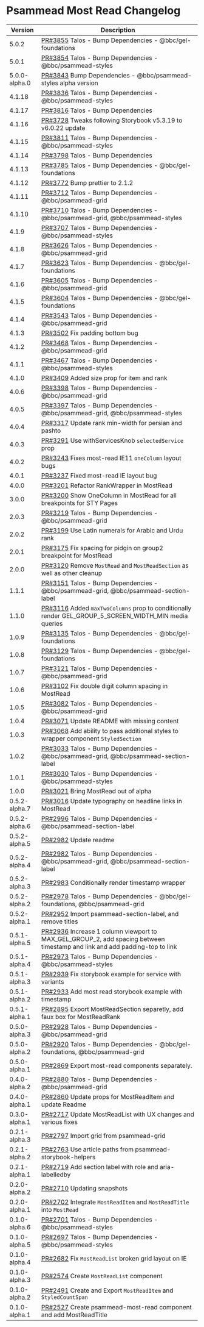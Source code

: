 # Psammead Most Read Changelog

<!-- prettier-ignore -->
| Version | Description |
|---------|-------------|
| 5.0.2 | [PR#3855](https://github.com/bbc/psammead/pull/3855) Talos - Bump Dependencies - @bbc/gel-foundations |
| 5.0.1 | [PR#3854](https://github.com/bbc/psammead/pull/3854) Talos - Bump Dependencies - @bbc/psammead-styles |
| 5.0.0-alpha.0 | [PR#3843](https://github.com/bbc/psammead/pull/3843) Bump Dependencies - @bbc/psammead-styles alpha version |
| 4.1.18 | [PR#3836](https://github.com/bbc/psammead/pull/3836) Talos - Bump Dependencies - @bbc/psammead-styles |
| 4.1.17 | [PR#3816](https://github.com/bbc/psammead/pull/3816) Talos - Bump Dependencies |
| 4.1.16 | [PR#3728](https://github.com/bbc/psammead/pull/3728) Tweaks following Storybook v5.3.19 to v6.0.22 update |
| 4.1.15 | [PR#3811](https://github.com/bbc/psammead/pull/3811) Talos - Bump Dependencies - @bbc/psammead-styles |
| 4.1.14 | [PR#3798](https://github.com/bbc/psammead/pull/3798) Talos - Bump Dependencies
| 4.1.13 | [PR#3785](https://github.com/bbc/psammead/pull/3785) Talos - Bump Dependencies - @bbc/gel-foundations |
| 4.1.12 | [PR#3772](https://github.com/bbc/psammead/pull/3772) Bump prettier to 2.1.2 |
| 4.1.11 | [PR#3712](https://github.com/bbc/psammead/pull/3712) Talos - Bump Dependencies - @bbc/psammead-grid |
| 4.1.10 | [PR#3710](https://github.com/bbc/psammead/pull/3710) Talos - Bump Dependencies - @bbc/psammead-grid, @bbc/psammead-styles |
| 4.1.9 | [PR#3707](https://github.com/bbc/psammead/pull/3707) Talos - Bump Dependencies - @bbc/psammead-styles |
| 4.1.8 | [PR#3626](https://github.com/bbc/psammead/pull/3626) Talos - Bump Dependencies - @bbc/psammead-grid |
| 4.1.7 | [PR#3623](https://github.com/bbc/psammead/pull/3623) Talos - Bump Dependencies - @bbc/gel-foundations |
| 4.1.6 | [PR#3605](https://github.com/bbc/psammead/pull/3605) Talos - Bump Dependencies - @bbc/psammead-grid |
| 4.1.5 | [PR#3604](https://github.com/bbc/psammead/pull/3604) Talos - Bump Dependencies - @bbc/gel-foundations |
| 4.1.4 | [PR#3543](https://github.com/bbc/psammead/pull/3543) Talos - Bump Dependencies - @bbc/psammead-grid |
| 4.1.3 | [PR#3502](https://github.com/bbc/psammead/pull/3502) Fix padding bottom bug |
| 4.1.2 | [PR#3468](https://github.com/bbc/psammead/pull/3468) Talos - Bump Dependencies - @bbc/psammead-grid |
| 4.1.1 | [PR#3467](https://github.com/bbc/psammead/pull/3467) Talos - Bump Dependencies - @bbc/psammead-styles |
| 4.1.0 | [PR#3409](https://github.com/bbc/psammead/pull/3409) Added size prop for item and rank |
| 4.0.6 | [PR#3398](https://github.com/bbc/psammead/pull/3398) Talos - Bump Dependencies - @bbc/psammead-grid |
| 4.0.5 | [PR#3397](https://github.com/bbc/psammead/pull/3397) Talos - Bump Dependencies - @bbc/psammead-grid, @bbc/psammead-styles |
| 4.0.4 | [PR#3317](https://github.com/bbc/psammead/pull/3317) Update rank min-width for persian and pashto |
| 4.0.3 | [PR#3291](https://github.com/bbc/psammead/pull/3291) Use withServicesKnob `selectedService` prop |
| 4.0.2 | [PR#3243](https://github.com/bbc/psammead/pull/3243) Fixes most-read IE11 `oneColumn` layout bugs |
| 4.0.1 | [PR#3237](https://github.com/bbc/psammead/pull/3237) Fixed most-read IE layout bug |
| 4.0.0 | [PR#3201](https://github.com/bbc/psammead/pull/3201) Refactor RankWrapper in MostRead |
| 3.0.0 | [PR#3200](https://github.com/bbc/psammead/pull/3200) Show OneColumn in MostRead for all breakpoints for STY Pages |
| 2.0.3 | [PR#3219](https://github.com/bbc/psammead/pull/3219) Talos - Bump Dependencies - @bbc/psammead-grid |
| 2.0.2 | [PR#3199](https://github.com/bbc/psammead/pull/3199) Use Latin numerals for Arabic and Urdu rank |
| 2.0.1 | [PR#3175](https://github.com/bbc/psammead/pull/3175) Fix spacing for pidgin on group2 breakpoint for MostRead |
| 2.0.0 | [PR#3120](https://github.com/bbc/psammead/pull/3120) Remove `MostRead` and `MostReadSection` as well as other cleanup |
| 1.1.1 | [PR#3151](https://github.com/bbc/psammead/pull/3151) Talos - Bump Dependencies - @bbc/psammead-grid, @bbc/psammead-section-label |
| 1.1.0 | [PR#3116](https://github.com/bbc/psammead/pull/3116) Added `maxTwoColumns` prop to conditionally render GEL_GROUP_5_SCREEN_WIDTH_MIN media queries |
| 1.0.9 | [PR#3135](https://github.com/bbc/psammead/pull/3135) Talos - Bump Dependencies - @bbc/gel-foundations |
| 1.0.8 | [PR#3129](https://github.com/bbc/psammead/pull/3129) Talos - Bump Dependencies - @bbc/gel-foundations |
| 1.0.7 | [PR#3121](https://github.com/bbc/psammead/pull/3121) Talos - Bump Dependencies - @bbc/psammead-grid |
| 1.0.6 | [PR#3102](https://github.com/bbc/psammead/pull/3102) Fix double digit column spacing in MostRead |
| 1.0.5 | [PR#3082](https://github.com/bbc/psammead/pull/3082) Talos - Bump Dependencies - @bbc/psammead-grid |
| 1.0.4 | [PR#3071](https://github.com/bbc/psammead/pull/3071) Update README with missing content |
| 1.0.3 | [PR#3068](https://github.com/bbc/psammead/pull/3068) Add ability to pass additional styles to wrapper component `StyledSection` |
| 1.0.2 | [PR#3033](https://github.com/bbc/psammead/pull/3033) Talos - Bump Dependencies - @bbc/psammead-grid, @bbc/psammead-section-label |
| 1.0.1 | [PR#3030](https://github.com/bbc/psammead/pull/3030) Talos - Bump Dependencies - @bbc/psammead-styles |
| 1.0.0 | [PR#3021](https://github.com/bbc/psammead/pull/3021) Bring MostRead out of alpha |
| 0.5.2-alpha.7 | [PR#3016](https://github.com/bbc/psammead/pull/3016) Update typography on headline links in MostRead |
| 0.5.2-alpha.6 | [PR#2996](https://github.com/bbc/psammead/pull/2996) Talos - Bump Dependencies - @bbc/psammead-section-label |
| 0.5.2-alpha.5 | [PR#2982](https://github.com/bbc/psammead/pull/2982) Update readme |
| 0.5.2-alpha.4 | [PR#2982](https://github.com/bbc/psammead/pull/2982) Talos - Bump Dependencies - @bbc/psammead-grid, @bbc/psammead-section-label |
| 0.5.2-alpha.3 | [PR#2983](https://github.com/bbc/psammead/pull/2983) Conditionally render timestamp wrapper |
| 0.5.2-alpha.2 | [PR#2978](https://github.com/bbc/psammead/pull/2978) Talos - Bump Dependencies - @bbc/gel-foundations, @bbc/psammead-grid |
| 0.5.2-alpha.1 | [PR#2952](https://github.com/bbc/psammead/pull/2952) Import psammead-section-label, and remove titles |
| 0.5.1-alpha.5 | [PR#2936](https://github.com/bbc/psammead/pull/2936) Increase 1 column viewport to MAX_GEL_GROUP_2, add spacing between timestamp and link and add padding-top to link |
| 0.5.1-alpha.4 | [PR#2973](https://github.com/bbc/psammead/pull/2973) Talos - Bump Dependencies - @bbc/psammead-styles |
| 0.5.1-alpha.3 | [PR#2939](https://github.com/bbc/psammead/pull/2939) Fix storybook example for service with variants |
| 0.5.1-alpha.2 | [PR#2933](https://github.com/bbc/psammead/pull/2933) Add most read storybook example with timestamp |
| 0.5.1-alpha.1 | [PR#2895](https://github.com/bbc/psammead/pull/2895) Export MostReadSection separetly, add faux box for MostReadRank |
| 0.5.0-alpha.3 | [PR#2928](https://github.com/bbc/psammead/pull/2928) Talos - Bump Dependencies - @bbc/psammead-grid |
| 0.5.0-alpha.2 | [PR#2920](https://github.com/bbc/psammead/pull/2920) Talos - Bump Dependencies - @bbc/gel-foundations, @bbc/psammead-grid |
| 0.5.0-alpha.1 | [PR#2869](https://github.com/bbc/psammead/pull/2869) Export most-read components separately. |
| 0.4.0-alpha.2 | [PR#2880](https://github.com/bbc/psammead/pull/2880) Talos - Bump Dependencies - @bbc/psammead-grid |
| 0.4.0-alpha.1 | [PR#2860](https://github.com/bbc/psammead/pull/2717) Update props for MostReadItem and update Readme |
| 0.3.0-alpha.1 | [PR#2717](https://github.com/bbc/psammead/pull/2717) Update MostReadList with UX changes and various fixes |
| 0.2.1-alpha.3 | [PR#2797](https://github.com/bbc/psammead/pull/2797) Import grid from psammead-grid |
| 0.2.1-alpha.2 | [PR#2763](https://github.com/bbc/psammead/pull/2763) Use article paths from psammead-storybook-helpers |
| 0.2.1-alpha.1 | [PR#2719](https://github.com/bbc/psammead/pull/2719) Add section label with role and aria-labelledby |
| 0.2.0-alpha.2 | [PR#2710](https://github.com/bbc/psammead/pull/2710) Updating snapshots |
| 0.2.0-alpha.1 | [PR#2702](https://github.com/bbc/psammead/pull/2702) Integrate `MostReadItem` and `MostReadTitle` into `MostRead` |
| 0.1.0-alpha.6 | [PR#2701](https://github.com/bbc/psammead/pull/2701) Talos - Bump Dependencies - @bbc/psammead-styles |
| 0.1.0-alpha.5 | [PR#2697](https://github.com/bbc/psammead/pull/2697) Talos - Bump Dependencies - @bbc/psammead-styles |
| 0.1.0-alpha.4 | [PR#2682](https://github.com/bbc/psammead/pull/2682) Fix `MostReadList` broken grid layout on IE |
| 0.1.0-alpha.3 | [PR#2574](https://github.com/bbc/psammead/pull/2574) Create `MostReadList` component |
| 0.1.0-alpha.2 | [PR#2491](https://github.com/bbc/psammead/pull/2491) Create and Export `MostReadItem` and `StyledCountSpan` |
| 0.1.0-alpha.1 | [PR#2527](https://github.com/bbc/psammead/pull/2527) Create psammead-most-read component and add MostReadTitle |
